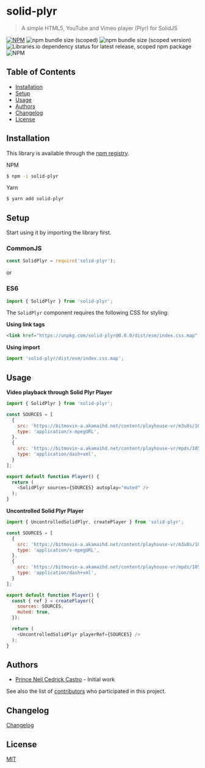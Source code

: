 # solid-plyr
> A simple HTML5, YouTube and Vimeo player (Plyr) for SolidJS

[![NPM](https://img.shields.io/npm/v/solid-plyr.svg)](https://www.npmjs.com/package/solid-plyr)
![npm bundle size (scoped)](https://img.shields.io/bundlephobia/min/solid-plyr)
![npm bundle size (scoped version)](https://img.shields.io/bundlephobia/minzip/solid-plyr)
![Libraries.io dependency status for latest release, scoped npm package](https://img.shields.io/librariesio/release/npm/solid-plyr)
![NPM](https://img.shields.io/npm/l/solid-plyr)

## Table of Contents
 - [Installation](#installation)
 - [Setup](#setup)
 - [Usage](#usage)
 - [Authors](#authors)
 - [Changelog](#changelog)
 - [License](#license)

 <!-- toc -->

## Installation

This library is available through the [npm registry](https://www.npmjs.com/).

NPM
```bash
$ npm -i solid-plyr
```

Yarn
```bash
$ yarn add solid-plyr
```

## Setup

Start using it by importing the library first.

### CommonJS
```javascript
const SolidPlyr = require('solid-plyr');
```

or 

### ES6
```javascript
import { SolidPlyr } from 'solid-plyr';
```

The `SolidPlyr` component requires the following CSS for styling:

**Using link tags**
```html
<link href="https://unpkg.com/solid-plyr@0.0.0/dist/esm/index.css.map" rel="stylesheet">
```

**Using import**
```javascript
import 'solid-plyr/dist/esm/index.css.map';
```

## Usage

**Video playback through Solid Plyr Player**
```javascript
import { SolidPlyr } from 'solid-plyr';

const SOURCES = [
  {
    src: 'https://bitmovin-a.akamaihd.net/content/playhouse-vr/m3u8s/105560.m3u8',
    type: 'application/x-mpegURL',
  },
  {
    src: 'https://bitmovin-a.akamaihd.net/content/playhouse-vr/mpds/105560.mpd',
    type: 'application/dash+xml',
  }
];

export default function Player() {
  return (
    <SolidPlyr sources={SOURCES} autoplay="muted" />
  );
}
```
**Uncontrolled Solid Plyr Player**
```javascript
import { UncontrolledSolidPlyr, createPlayer } from 'solid-plyr';

const SOURCES = [
  {
    src: 'https://bitmovin-a.akamaihd.net/content/playhouse-vr/m3u8s/105560.m3u8',
    type: 'application/x-mpegURL',
  },
  {
    src: 'https://bitmovin-a.akamaihd.net/content/playhouse-vr/mpds/105560.mpd',
    type: 'application/dash+xml',
  }
];

export default function Player() {
  const { ref } = createPlayer({ 
    sources: SOURCES,
    muted: true,
  });

  return (
    <UncontrolledSolidPlyr playerRef={SOURCES} />
  );
}
```

## Authors

- [Prince Neil Cedrick Castro](https://github.com/git-ced/) - Initial work

See also the list of [contributors](https://github.com/git-ced/solid-plyr/contributors) who participated in this project.

## Changelog

[Changelog](https://github.com/git-ced/solid-plyr/releases)

## License

  [MIT](LICENSE)
